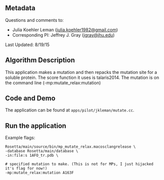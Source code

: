 ## Metadata

Questions and comments to: 
 - Julia Koehler Leman ([julia.koehler1982@gmail.com](julia.koehler1982@gmail.com))
 - Corresponding PI: Jeffrey J. Gray ([jgray@jhu.edu](jgray@jhu.edu))

Last Updated: 8/19/15

## Algorithm Description
This application makes a mutation and then repacks the mutation site for a soluble protein. The score function it uses is talaris2014. The mutation is on the command line (-mp:mutate_relax:mutation) 

## Code and Demo
The application can be found at `apps/pilot/jkleman/mutate.cc`. 

## Run the application

Example flags: 

```
Rosetta/main/source/bin/mp_mutate_relax.macosclangrelease \
-database Rosetta/main/database \
-in:file:s 1AFO_tr.pdb \

# specified mutation to make. (This is not for MPs, I just hijacked it's flag for now!)
-mp:mutate_relax:mutation A163F       
```

